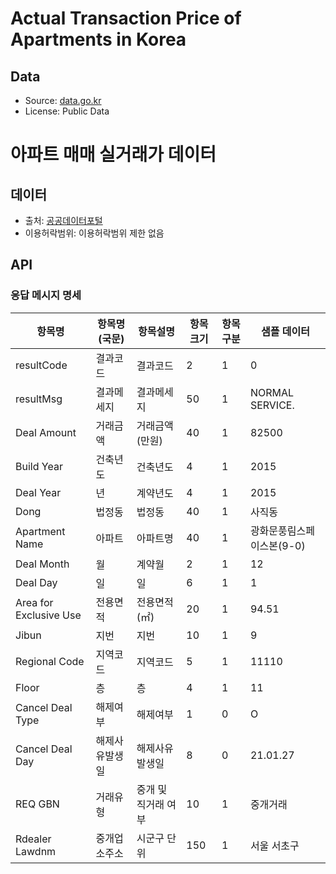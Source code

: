 # Actual Transaction Price of Apartments in Korea

## Data
- Source: [data.go.kr](https://www.data.go.kr/data/15058747/openapi.do)
- License: Public Data

# 아파트 매매 실거래가 데이터

## 데이터
- 출처: [공공데이터포털](https://www.data.go.kr/data/15058747/openapi.do)
- 이용허락범위: 이용허락범위 제한 없음

## API 
### 응답 메시지 명세
| 항목명                  | 항목명(국문)   | 항목설명        | 항목크기   | 항목구분  | 샘플 데이터          |
|------------------------|-----------|-------------|--------|-------|-----------------|
| resultCode             | 결과코드      | 결과코드        | 2      | 1     | 0               | 
| resultMsg              | 결과메세지     | 결과메세지       | 50     | 1     | NORMAL SERVICE. | 
| Deal Amount            | 거래금액      | 거래금액(만원)    | 40     | 1     | 82500           | 
| Build Year             | 건축년도      | 건축년도        | 4      | 1     | 2015            | 
| Deal Year              | 년         | 계약년도        | 4      | 1     | 2015            | 
| Dong                   | 법정동       | 법정동         | 40     | 1     | 사직동             | 
| Apartment Name         | 아파트       | 아파트명        | 40     | 1     | 광화문풍림스페이스본(9-0) | 
| Deal Month             | 월         | 계약월         | 2      | 1     | 12              | 
| Deal Day               | 일         | 일           | 6      | 1     | 1               | 
| Area for Exclusive Use | 전용면적      | 전용면적(㎡)     | 20     | 1     | 94.51           | 
| Jibun                  | 지번        | 지번          | 10     | 1     | 9               | 
| Regional Code          | 지역코드      | 지역코드        | 5      | 1     | 11110           | 
| Floor                  | 층         | 층           | 4      | 1     | 11              | 
| Cancel Deal Type       | 해제여부      | 해제여부        | 1      | 0     | O               | 
| Cancel Deal Day        | 해제사유발생일   | 해제사유발생일     | 8      | 0     | 21.01.27        | 
| REQ GBN                | 거래유형      | 중개 및 직거래 여부 | 10     | 1     | 중개거래            | 
| Rdealer Lawdnm         | 중개업소주소    | 시군구 단위      | 150    | 1     | 서울 서초구          | 